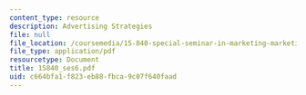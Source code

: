 ```yaml
---
content_type: resource
description: Advertising Strategies
file: null
file_location: /coursemedia/15-840-special-seminar-in-marketing-marketing-management-spring-2004/c664bfa1f823eb88fbca9c07f640faad_15840_ses6.pdf
file_type: application/pdf
resourcetype: Document
title: 15840_ses6.pdf
uid: c664bfa1-f823-eb88-fbca-9c07f640faad
---
```

